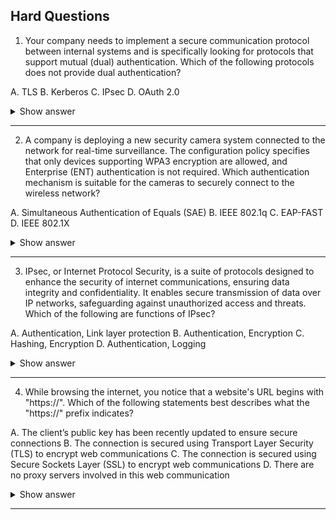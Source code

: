 ## Hard Questions ##

1. Your company needs to implement a secure communication protocol between internal systems and is specifically looking for protocols that support mutual (dual) authentication. Which of the following protocols does not provide dual authentication?

A. TLS
B. Kerberos
C. IPsec
D. OAuth 2.0

<details> <summary>Show answer</summary>

Correct Answer:

✅ D. OAuth 2.0
OAuth 2.0 is primarily an authorization framework, allowing a user to grant limited access to resources without requiring the resource provider to authenticate the client. By default, it does not support mutual authentication between client and server, which is required for dual authentication scenarios.

Incorrect Answers:

❌ A. TLS
When configured for mutual TLS (mTLS), TLS provides dual authentication, where both the client and the server authenticate each other using certificates. This is commonly used in high-security environments to ensure secure communications.

❌ B. Kerberos
Kerberos supports mutual authentication through encrypted tickets, verifying both the client and the server within a secure domain. It is widely used in enterprise networks for secure authentication.

❌ C. IPsec
IPsec can enforce mutual authentication between two networked endpoints, using either certificates or pre-shared keys, ensuring that both sides of the connection are verified before transmitting data.

Explanation:
Mutual authentication is crucial for secure communication between systems to prevent impersonation attacks. OAuth 2.0 focuses on delegating access rights rather than authenticating both parties, making it unsuitable for scenarios where dual authentication is required. TLS (with mTLS), IPsec, and Kerberos are protocols that do provide mutual authentication.

</details>

---

2. A company is deploying a new security camera system connected to the network for real-time surveillance. The configuration policy specifies that only devices supporting WPA3 encryption are allowed, and Enterprise (ENT) authentication is not required. Which authentication mechanism is suitable for the cameras to securely connect to the wireless network?

A. Simultaneous Authentication of Equals (SAE)
B. IEEE 802.1q
C. EAP-FAST
D. IEEE 802.1X

<details> <summary>Show answer</summary>

Correct Answer:

✅ A. Simultaneous Authentication of Equals (SAE)
SAE is the password-based authentication protocol used in WPA3. It protects against offline dictionary attacks and is ideal for environments without enterprise-level authentication. SAE ensures secure mutual authentication between devices and the access point without the need for centralized servers, making it suitable for security cameras in this scenario.

Incorrect Answers:

❌ B. IEEE 802.1q
This is a VLAN tagging standard for network traffic segmentation, not an authentication mechanism. It does not handle device authentication.

❌ C. EAP-FAST
EAP-FAST is an enterprise-level authentication protocol designed to work with RADIUS servers. Since ENT authentication is not required in this scenario, EAP-FAST is inappropriate.

❌ D. IEEE 802.1X
802.1X provides port-based network access control, typically requiring a centralized authentication server (e.g., RADIUS). As the policy states ENT authentication is unnecessary, 802.1X is not suitable.

Explanation:
For devices connecting to a WPA3 network without enterprise authentication, SAE is the correct choice. It ensures both device and access point authenticate securely while avoiding the complexity of centralized authentication servers. This is perfect for small deployments like networked security cameras.

</details>

---

3. IPsec, or Internet Protocol Security, is a suite of protocols designed to enhance the security of internet communications, ensuring data integrity and confidentiality. It enables secure transmission of data over IP networks, safeguarding against unauthorized access and threats. Which of the following are functions of IPsec?

A. Authentication, Link layer protection
B. Authentication, Encryption
C. Hashing, Encryption
D. Authentication, Logging

<details> <summary>Show answer</summary>

Correct Answer:

✅ B. Authentication, Encryption
IPsec provides authentication to verify the identities of communicating parties and encryption to protect data in transit. Together, these functions ensure the confidentiality, integrity, and authenticity of communications over IP networks.

Incorrect Answers:

❌ A. Authentication, Link layer protection
While IPsec provides authentication, link layer protection is unrelated, as IPsec operates at the network layer (Layer 3), not the data link layer.

❌ C. Hashing, Encryption
IPsec does use hashing for data integrity, but authentication is a core function that must also be included. This answer is incomplete.

❌ D. Authentication, Logging
IPsec does provide authentication, but logging is not part of its core functionality; logging is handled by monitoring or security systems separately.

Explanation:
IPsec ensures secure communication over IP networks by combining authentication and encryption. Authentication confirms the identity of parties, while encryption protects the content of transmitted data from eavesdropping or tampering. Hashing supports integrity checks, but the essential IPsec functions remain authentication and encryption.

</details>

---

4. While browsing the internet, you notice that a website's URL begins with "https://". Which of the following statements best describes what the "https://" prefix indicates?

A. The client’s public key has been recently updated to ensure secure connections
B. The connection is secured using Transport Layer Security (TLS) to encrypt web communications
C. The connection is secured using Secure Sockets Layer (SSL) to encrypt web communications
D. There are no proxy servers involved in this web communication
<details> <summary>Show answer</summary>

Correct Answer:

✅ B. The connection is secured using Transport Layer Security (TLS) to encrypt web communications
The "https://" prefix indicates that TLS is used to encrypt data transmitted between the client (browser) and the web server. TLS ensures that communications remain private and secure from eavesdropping or tampering. Although HTTPS originally referred to SSL, TLS has replaced SSL in modern web security.

Incorrect Answers:

❌ C. The connection is secured using Secure Sockets Layer (SSL)
SSL is outdated and has been largely replaced by TLS. Modern HTTPS uses TLS, making SSL an inaccurate description for current web security.

❌ A. The client’s public key has been recently updated to ensure secure connections
HTTPS does not indicate anything about the client’s public key. The server presents a public key in its certificate; client key updates are unrelated.

❌ D. There are no proxy servers involved in this web communication
HTTPS does not imply the absence of proxies. Encrypted traffic can pass through proxy servers without affecting TLS encryption.

Explanation:
HTTPS ensures secure communication over the internet by encrypting data using TLS. This protects sensitive information from interception, tampering, or eavesdropping, providing confidentiality and integrity for web traffic.

</details>

---

